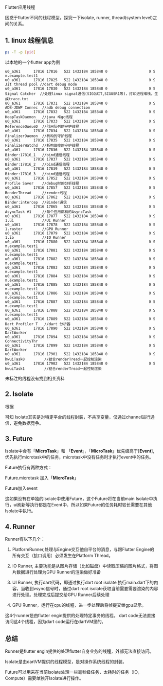 Flutter应用线程

困惑于flutter不同的线程模型，探究一下isolate, runner, thread(system level)之间的关系。

## 1. linux 线程信息

```bash
ps -T -p [pid]
```

以本地的一个flutter app为例

```
u0_a361      17816 17816   522 1432184 185848 0                   0 S m.example.test1
u0_a361      17816 17825   522 1432184 185848 0                   0 S Jit thread pool //dart debug mode
u0_a361      17816 17830   522 1432184 185848 0                   0 S Signal Catcher  //处理linux signal通信(SIGQUIT,SIGUSR1等)，打印进程堆栈，生成trace.txt
u0_a361      17816 17831   522 1432184 185848 0                   0 S ADB-JDWP Connec  //adb debug connection
u0_a361      17816 17832   522 1432184 185848 0                   0 S HeapTaskDaemon   //java 堆gc线程
u0_a361      17816 17833   522 1432184 185848 0                   0 S ReferenceQueueD  //引用队列的守护线程
u0_a361      17816 17834   522 1432184 185848 0                   0 S FinalizerDaemon  //析构的守护线程
u0_a361      17816 17835   522 1432184 185848 0                   0 S FinalizerWatchd  //析构监控的守护线程
u0_a361      17816 17836   522 1432184 185848 0                   0 S Binder:17816_1   //bind通信线程
u0_a361      17816 17837   522 1432184 185848 0                   0 S Binder:17816_2   //bind通信线程
u0_a361      17816 17839   522 1432184 185848 0                   0 S Binder:17816_3   //bind通信线程
u0_a361      17816 17852   522 1432184 185848 0                   0 S Profile Saver    //debug时的分析线程
u0_a361      17816 17857   522 1432184 185848 0                   0 S RenderThread     //render线程
u0_a361      17816 17862   522 1432184 185848 0                   0 S Binder:intercep  //Binder通信
u0_a361      17816 17865   522 1432184 185848 0                   0 S AsyncTask #1     //每个应用都有的AsyncTask
u0_a361      17816 17877   522 1432184 185848 0                   0 S 1.ui             //UI Runner
u0_a361      17816 17878   522 1432184 185848 0                   0 S 1.raster         //GPU Runner
u0_a361      17816 17879   522 1432184 185848 0                   0 S 1.io			   //IO Runner
u0_a361      17816 17880   522 1432184 185848 0                   0 S m.example.test1
u0_a361      17816 17881   522 1432184 185848 0                   0 S m.example.test1
u0_a361      17816 17882   522 1432184 185848 0                   0 S m.example.test1
u0_a361      17816 17883   522 1432184 185848 0                   0 S m.example.test1
u0_a361      17816 17884   522 1432184 185848 0                   0 S m.example.test1
u0_a361      17816 17885   522 1432184 185848 0                   0 S m.example.test1
u0_a361      17816 17886   522 1432184 185848 0                   0 S m.example.test1
u0_a361      17816 17887   522 1432184 185848 0                   0 S m.example.test1
u0_a361      17816 17888   522 1432184 185848 0                   0 S m.example.test1
u0_a361      17816 17889   522 1432184 185848 0                   0 S Dart Profiler T   //dart 分析器
u0_a361      17816 17890   522 1432184 185848 0                   0 S DartWorker  
u0_a361      17816 17894   522 1432184 185848 0                   0 S ConnectivityThr
u0_a361      17816 17899   522 1432184 185848 0                   0 S DartWorker
u0_a361      17816 17901   522 1432184 185848 0                   0 S hwuiTask0         //结合renderTread一起控制渲染
u0_a361      17816 17902   522 1432184 185848 0                   0 S hwuiTask1         //结合renderTread一起控制渲染
```
未标注的线程没有找到相关资料

## 2. Isolate 

根据

[Dart SDK]: https://github.com/dart-lang/sdk/blob/master/runtime/vm/os_thread.h	"Dart SDK "

可知 Isolate其实是对特定平台的线程封装，不共享变量，仅通过channel进行通信，避免数据竞争。

## 3. Future

Isolate中会有「**MicroTask**」和 「**Event**」，「**MicroTask**」优先级高于[**Event**], 优先执行microtask中的任务，microtask中没有任务时才执行event中的任务。

Future执行有两种方式：

Future.microtask 加入「**MicroTask**」

Future加入event

这如果没有在单独的Isolate中使用Future，这个Future将在当前main Isolate中执行，ui刷新等执行都是在Event中，所以如果Future的任务耗时较长需要在其他Isolate中执行。

## 4. Runner

Runner有以下几个：

1. PlatformRunner,处理与Engine交互他自平台的消息，与跟Flutter Engine的所有交互（接口调用）必须发生在Platform Thread。

2. IO Runner, 主要功能是从图片存储（比如磁盘）中读取压缩的图片格式，将图片数据进行处理为GPU Runner的渲染做好准备

3. UI Runner, 执行dart代码，即通过执行dart root isolate 执行main.dart下的内容，当收到vsync信号时，通过dart root isolate获取当前需要需要渲染的内容进行处理。处理完成后提交给GPU Runner后续处理 

4.  GPU Runner，运行在cpu的线程，进一步处理后将帧提交给gpu显示。

这4个runner是由flutter engin提供的处理特定事务的线程。 dart code无法直接访问这4个线程，因为dart code运行在dartVM里的。

## 总结

Runner是flutter engin提供的处理flutter自身业务的线程，外部无法直接访问。

Isolate是由dartVM提供的线程模型，是对操作系统线程的封装。

Future可以用来在当前Isolate处理一些毫秒级任务，太耗时的任务（IO，Compute）需要单独开Isolate进行操作。